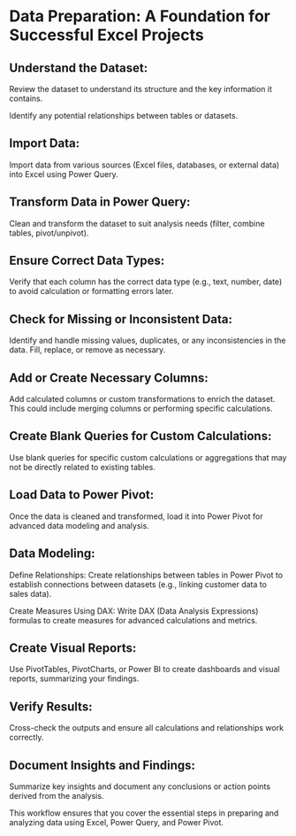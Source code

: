 
# Data Preparation: A Foundation for Successful Excel Projects

## Understand the Dataset:

Review the dataset to understand its structure and the key information it contains.

Identify any potential relationships between tables or datasets.

## Import Data:

Import data from various sources (Excel files, databases, or external data) into Excel using Power Query.
 
## Transform Data in Power Query:

Clean and transform the dataset to suit analysis needs (filter, combine tables, pivot/unpivot).

## Ensure Correct Data Types:

Verify that each column has the correct data type (e.g., text, number, date) to avoid calculation or formatting errors later.

## Check for Missing or Inconsistent Data:

Identify and handle missing values, duplicates, or any inconsistencies in the data. Fill, replace, or remove as necessary.

## Add or Create Necessary Columns:

Add calculated columns or custom transformations to enrich the dataset. This could include merging columns or performing specific calculations.

## Create Blank Queries for Custom Calculations:

Use blank queries for specific custom calculations or aggregations that may not be directly related to existing tables.

## Load Data to Power Pivot:

Once the data is cleaned and transformed, load it into Power Pivot for advanced data modeling and analysis.

## Data Modeling:

Define Relationships: Create relationships between tables in Power Pivot to establish connections between datasets (e.g., linking customer data to sales data).

Create Measures Using DAX: Write DAX (Data Analysis Expressions) formulas to create measures for advanced calculations and metrics.

## Create Visual Reports:

Use PivotTables, PivotCharts, or Power BI to create dashboards and visual reports, summarizing your findings.

## Verify Results:

Cross-check the outputs and ensure all calculations and relationships work correctly.

## Document Insights and Findings:

Summarize key insights and document any conclusions or action points derived from the analysis.

This workflow ensures that you cover the essential steps in preparing and analyzing data using Excel, Power Query, and Power Pivot.
